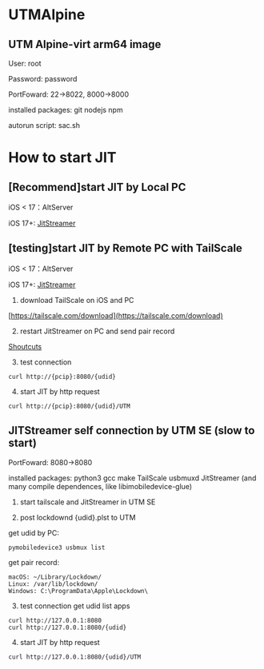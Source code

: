 # UTMAlpine
## UTM Alpine-virt arm64 image
User: root

Password: password

PortFoward: 22->8022, 8000->8000

installed packages: git nodejs npm

autorun script: sac.sh

# How to start JIT
## [Recommend]start JIT by Local PC
iOS < 17：AltServer

iOS 17+: [JitStreamer](https://github.com/jawshoeadan/JitStreamer)

## [testing]start JIT by Remote PC with TailScale
iOS < 17：AltServer

iOS 17+: [JitStreamer](https://github.com/jawshoeadan/JitStreamer)
1. download TailScale on iOS and PC

[https://tailscale.com/download](https://tailscale.com/download)

2. restart JitStreamer on PC and send pair record
   
[Shoutcuts](https://www.icloud.com/shortcuts/f34906a2792e4f4b81b639a6853af403)

3. test connection
```
curl http://{pcip}:8080/{udid}
```

4. start JIT by http request
```
curl http://{pcip}:8080/{udid}/UTM
```

## JITStreamer self connection by UTM SE (slow to start)

PortFoward: 8080->8080

installed packages: python3 gcc make TailScale usbmuxd JitStreamer (and many compile dependences, like libimobiledevice-glue)

1. start tailscale and JitStreamer in UTM SE
   
2. post lockdownd {udid}.plst to UTM
   
get udid by PC:
```
pymobiledevice3 usbmux list
```

get pair record:
```
macOS: ~/Library/Lockdown/
Linux: /var/lib/lockdown/
Windows: C:\ProgramData\Apple\Lockdown\
```

3. test connection get udid list apps
```
curl http://127.0.0.1:8080
curl http://127.0.0.1:8080/{udid}
```

4. start JIT by http request
```
curl http://127.0.0.1:8080/{udid}/UTM
```
